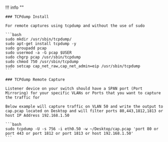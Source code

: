 !!! info ""

    ### TCPdump Install

    For remote captures using tcpdump and without the use of sudo

    ```bash
    sudo mkdir /usr/sbin/tcpdump/
    sudo apt-get install tcpdump -y
    sudo groupadd pcap
    sudo usermod -a -G pcap $USER
    sudo chgrp pcap /usr/sbin/tcpdump
    sudo chmod 750 /usr/sbin/tcpdump
    sudo setcap cap_net_raw,cap_net_admin=eip /usr/sbin/tcpdump
    ```

    ### TCPdump Remote Capture

    Listener device on your switch should have a SPAN port (Port Mirroring) for your specific VLANs or Ports that you want to capture the traffic for

    Below example will capture traffic on VLAN 50 and write the output to cap.pcap located on Desktop and will filter ports 80,443,1812,1813 or host IP Address 192.168.1.50

    ```bash
    sudo tcpdump -U -s 756 -i eth0.50 -w ~/Desktop/cap.pcap 'port 80 or port 443 or port 1812 or port 1813 or host 192.168.1.50'
    ```
